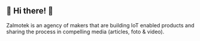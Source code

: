 
## 🤖 Hi there! 👋

 
Zalmotek is an agency of makers that are building IoT enabled products and sharing the process in compelling media (articles, foto & video). 
